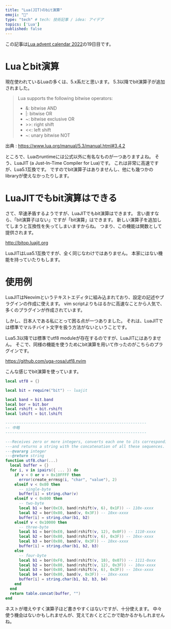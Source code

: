 ```yaml
---
title: "Lua(JIT)のbit演算"
emoji: "🏴"
type: "tech" # tech: 技術記事 / idea: アイデア
topics: ['Lua']
published: false
---
```


この記事は[Lua advent calendar 2022](https://qiita.com/advent-calendar/2022/lua)の19日目です。

# Luaとbit演算

現在使われているLuaの多くは、5.x系だと思います。
5.3以降でbit演算子が追加されました。

> Lua supports the following bitwise operators:
> 
> - &: bitwise AND
> - |: bitwise OR
> - ~: bitwise exclusive OR
> - \>\>: right shift
> - <<: left shift
> - ~: unary bitwise NOT

出典 : https://www.lua.org/manual/5.3/manual.html#3.4.2

ところで、Luaのruntimeには公式以外に有名なものが一つありますよね。
そう、LuaJIT (a Just-In-Time Compiler for Lua)です。
これは非常に高速ですが、Lua5.1互換です。
ですのでbit演算子はありませんし、他にも幾つかのlibraryが使えなかったりします。

# LuaJITでもbit演算はできる

さて、早速矛盾するようですが、LuaJITでもbit演算はできます。
言い直すなら、「bit演算子はない」ですが「bit演算」はできます。
新しい演算子を追加してしまうと互換性を失ってしまいますからね。
つまり、この機能は関数として提供されます。

http://bitop.luajit.org

LuaJITはLua5.1互換ですが、全く同じなわけではありません。
本家にはない機能を持っていたりもします。

# 使用例

LuaJITはNeovimというテキストエディタに組み込まれており、設定の記述やプラグインの作成に使えます。
vim scriptよりもはるかに高速なことから人気で、多くのプラグインが作成されています。

しかし、日本人である私にとって困る点が一つありました。
それは、LuaJITでは標準でマルチバイト文字を扱う方法がないということです。

Lua5.3以降では標準でutf8 moduleが存在するのですが、LuaJITにはありません。
そこで、同様の機能を使うためにbit演算を用いて作ったのがこちらのプラグインです。

https://github.com/uga-rosa/utf8.nvim

こんな感じでbit演算を使っています。

```lua
local utf8 = {}

local bit = require("bit") -- luajit

local band = bit.band
local bor = bit.bor
local rshift = bit.rshift
local lshift = bit.lshift

--------------------------------------------------------------
-- 中略
--------------------------------------------------------------

---Receives zero or more integers, converts each one to its corresponding UTF-8 byte sequence
---and returns a string with the concatenation of all these sequences.
---@vararg integer
---@return string
function utf8.char(...)
  local buffer = {}
  for i, v in ipairs({ ... }) do
    if v < 0 or v > 0x10FFFF then
      error(create_errmsg(i, "char", "value"), 2)
    elseif v < 0x80 then
      -- single-byte
      buffer[i] = string.char(v)
    elseif v < 0x800 then
      -- two-byte
      local b1 = bor(0xC0, band(rshift(v, 6), 0x1F)) -- 110x-xxxx
      local b2 = bor(0x80, band(v, 0x3F)) -- 10xx-xxxx
      buffer[i] = string.char(b1, b2)
    elseif v < 0x10000 then
      -- three-byte
      local b1 = bor(0xE0, band(rshift(v, 12), 0x0F)) -- 1110-xxxx
      local b2 = bor(0x80, band(rshift(v, 6), 0x3F)) -- 10xx-xxxx
      local b3 = bor(0x80, band(v, 0x3F)) -- 10xx-xxxx
      buffer[i] = string.char(b1, b2, b3)
    else
      -- four-byte
      local b1 = bor(0xF0, band(rshift(v, 18), 0x07)) -- 1111-0xxx
      local b2 = bor(0x80, band(rshift(v, 12), 0x3F)) -- 10xx-xxxx
      local b3 = bor(0x80, band(rshift(v, 6), 0x3F)) -- 10xx-xxxx
      local b4 = bor(0x80, band(v, 0x3F)) -- 10xx-xxxx
      buffer[i] = string.char(b1, b2, b3, b4)
    end
  end
  return table.concat(buffer, "")
end
```

ネストが増えやすく演算子ほど書きやすくはないですが、十分使えます。
中々使う機会はないかもしれませんが、覚えておくとどこかで助かるかもしれませんね。
